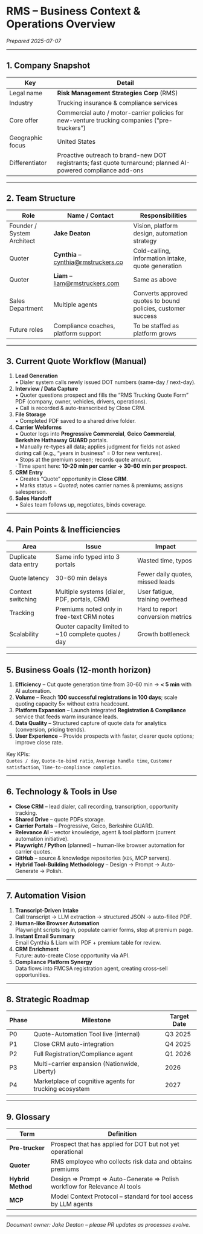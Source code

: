 # RMS – Business Context & Operations Overview
*Prepared 2025-07-07*

---

## 1. Company Snapshot
| Key | Detail |
|-----|--------|
| Legal name | **Risk Management Strategies Corp** (RMS) |
| Industry | Trucking insurance & compliance services |
| Core offer | Commercial auto / motor-carrier policies for new-venture trucking companies (“pre-truckers”) |
| Geographic focus | United States |
| Differentiator | Proactive outreach to brand-new DOT registrants; fast quote turnaround; planned AI-powered compliance add-ons |

---

## 2. Team Structure
| Role | Name / Contact | Responsibilities |
|------|----------------|------------------|
| Founder / System Architect | **Jake Deaton** | Vision, platform design, automation strategy |
| Quoter | **Cynthia** – cynthia@rmstruckers.co | Cold-calling, information intake, quote generation |
| Quoter | **Liam** – liam@rmstruckers.com | Same as above |
| Sales Department | Multiple agents | Converts approved quotes to bound policies, customer success |
| Future roles | Compliance coaches, platform support | To be staffed as platform grows |

---

## 3. Current Quote Workflow (Manual)
1. **Lead Generation**  
   • Dialer system calls newly issued DOT numbers (same-day / next-day).  
2. **Interview / Data Capture**  
   • Quoter questions prospect and fills the “RMS Trucking Quote Form” PDF (company, owner, vehicles, drivers, operations).  
   • Call is recorded & auto-transcribed by Close CRM.  
3. **File Storage**  
   • Completed PDF saved to a shared drive folder.  
4. **Carrier Webforms**  
   • Quoter logs into **Progressive Commercial**, **Geico Commercial**, **Berkshire Hathaway GUARD** portals.  
   • Manually re-types all data; applies judgment for fields not asked during call (e.g., “years in business” = 0 for new ventures).  
   • Stops at the premium screen; records quote amount.  
   · Time spent here: **10-20 min per carrier → 30-60 min per prospect**.  
5. **CRM Entry**  
   • Creates “Quote” opportunity in **Close CRM**.  
   • Marks status = *Quoted*; notes carrier names & premiums; assigns salesperson.  
6. **Sales Handoff**  
   • Sales team follows up, negotiates, binds coverage.

---

## 4. Pain Points & Inefficiencies
| Area | Issue | Impact |
|------|-------|--------|
| Duplicate data entry | Same info typed into 3 portals | Wasted time, typos |
| Quote latency | 30-60 min delays | Fewer daily quotes, missed leads |
| Context switching | Multiple systems (dialer, PDF, portals, CRM) | User fatigue, training overhead |
| Tracking | Premiums noted only in free-text CRM notes | Hard to report conversion metrics |
| Scalability | Quoter capacity limited to ~10 complete quotes / day | Growth bottleneck |

---

## 5. Business Goals (12-month horizon)
1. **Efficiency** – Cut quote generation time from 30-60 min → **< 5 min** with AI automation.  
2. **Volume** – Reach **100 successful registrations in 100 days**; scale quoting capacity 5× without extra headcount.  
3. **Platform Expansion** – Launch integrated **Registration & Compliance** service that feeds warm insurance leads.  
4. **Data Quality** – Structured capture of quote data for analytics (conversion, pricing trends).  
5. **User Experience** – Provide prospects with faster, clearer quote options; improve close rate.

Key KPIs:  
`Quotes / day`, `Quote-to-bind ratio`, `Average handle time`, `Customer satisfaction`, `Time-to-compliance completion`.

---

## 6. Technology & Tools in Use
- **Close CRM** – lead dialer, call recording, transcription, opportunity tracking.  
- **Shared Drive** – quote PDFs storage.  
- **Carrier Portals** – Progressive, Geico, Berkshire GUARD.  
- **Relevance AI** – vector knowledge, agent & tool platform (current automation initiative).  
- **Playwright / Python** (planned) – human-like browser automation for carrier quotes.  
- **GitHub** – source & knowledge repositories (`KDS`, MCP servers).  
- **Hybrid Tool-Building Methodology** – Design → Prompt → Auto-Generate → Polish.

---

## 7. Automation Vision
1. **Transcript-Driven Intake**  
   Call transcript → LLM extraction → structured JSON → auto-filled PDF.
2. **Human-like Browser Automation**  
   Playwright scripts log in, populate carrier forms, stop at premium page.
3. **Instant Email Summary**  
   Email Cynthia & Liam with PDF + premium table for review.
4. **CRM Enrichment**  
   Future: auto-create Close opportunity via API.
5. **Compliance Platform Synergy**  
   Data flows into FMCSA registration agent, creating cross-sell opportunities.

---

## 8. Strategic Roadmap
| Phase | Milestone | Target Date |
|-------|-----------|-------------|
| P0 | Quote-Automation Tool live (internal) | Q3 2025 |
| P1 | Close CRM auto-integration | Q4 2025 |
| P2 | Full Registration/Compliance agent | Q1 2026 |
| P3 | Multi-carrier expansion (Nationwide, Liberty) | 2026 |
| P4 | Marketplace of cognitive agents for trucking ecosystem | 2027 |

---

## 9. Glossary
| Term | Definition |
|------|------------|
| **Pre-trucker** | Prospect that has applied for DOT but not yet operational |
| **Quoter** | RMS employee who collects risk data and obtains premiums |
| **Hybrid Method** | Design ⇒ Prompt ⇒ Auto-Generate ⇒ Polish workflow for Relevance AI tools |
| **MCP** | Model Context Protocol – standard for tool access by LLM agents |

---

*Document owner: Jake Deaton – please PR updates as processes evolve.*  
